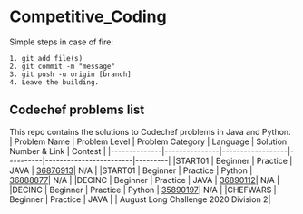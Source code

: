 # Competitive_Coding

Simple steps in case of fire:
```
1. git add file(s)
2. git commit -m "message"
3. git push -u origin [branch]
4. Leave the building.
```

## Codechef problems list
This repo contains the solutions to Codechef problems in Java and Python.
 | Problem Name | Problem Level | Problem Category | Language | Solution Number & Link | Contest |
 |--------------|---------------|------------------|----------|------------------------|---------|
 |START01  | Beginner | Practice  | JAVA   | [36876913](https://www.codechef.com/viewsolution/36876913)| N/A |
 |START01  | Beginner | Practice  | Python | [36888877](https://www.codechef.com/viewsolution/36888877)| N/A |
 |DECINC   | Beginner | Practice  | JAVA   | [36890112](https://www.codechef.com/viewsolution/36890112)| N/A |
 |DECINC   | Beginner | Practice  | Python | [35890197](https://www.codechef.com/viewsolution/36890197)| N/A |
 |CHEFWARS | Beginner | Practice  | JAVA   | []() | August Long Challenge 2020 Division 2|
